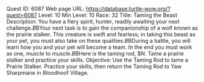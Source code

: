 Quest ID: 6087
Web page URL: https://database.turtle-wow.org/?quest=6087
Level: 10
Min Level: 10
Race: 32
Title: Taming the Beast
Description: You have a fiery spirit, hunter, readily awaiting your next challenge.$B$BYour next task is to gain the companionship of a wolf known as the prairie stalker. This creature is swift and fearless; in taking this beast as your pet, you must also take on these qualities.$B$BDuring a battle, you will learn how you and your pet will become a team. In the end you must work as one, muscle to muscle.$B$BHere is the taming rod, $N. Tame a prairie stalker and practice your skills.
Objective: Use the Taming Rod to tame a Prairie Stalker. Practice your skills, then return the Taming Rod to Yaw Sharpmane in Bloodhoof Village.
